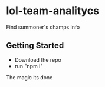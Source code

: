 # lol-team-analitycs
Find summoner's champs info

## Getting Started  
* Download the repo
* run "npm i"

The magic its done
